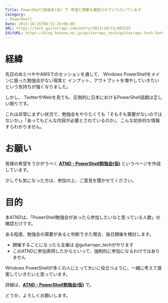 ```yaml
---
Title: PowerShell勉強会(仮) で 希望と需要を確認させていただいています
Category:
- PowerShell
Date: 2013-10-15T08:31:35+09:00
URL: https://tech.guitarrapc.com/entry/2013/10/15/083135
EditURL: https://blog.hatena.ne.jp/guitarrapc_tech/guitarrapc-tech.hatenablog.com/atom/entry/11696248318758765882
---
```


# 経緯

先日のめとべややAWSでのセッションを通して、 Windows PowerShellをメインに扱った勉強会がない現実と インプット、アウトプットを増やしていきたいという気持ちが強くなりました。

しかし、 TwitterやWebを見ても、圧倒的に日本におけるPowerShell話題は乏しい限りです。

これは非常にまずい状況で、勉強会をやりたくても「そもそも需要がないのではないか。」「あってもどんな内容が必要とされているのか」、こんな初歩的な情報すらわかりません。

# お願い

皆様の希望をうかがうべく **[ATND - PowerShell勉強会(仮)](http://atnd.org/events/44585)** というページを作成しています。

少しでも気になった方は、参加の上、ご意見を聞かせてください。


# 目的

本ATNDは、「PowerShell勉強会があったら参加したいなと思っている人数」の確認だけです。

ある程度、勉強会の需要があると判断できた場合、後日開催を検討します。

- 開催することになったら主催は @guitarrapc_techがやります
- このATNDに参加表明したからといって、強制的に参加になるわけではありません

Windows PowerShellが多くの人にとって大いに役立つように、一緒に考えて提案していきたいと思っています。

詳細は、**[ATND - PowerShell勉強会(仮)](http://atnd.org/events/44585)** で。

どうか、よろしくお願いします。
